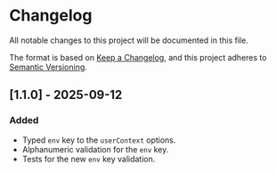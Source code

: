 # Changelog

All notable changes to this project will be documented in this file.

The format is based on [Keep a Changelog](https://keepachangelog.com/en/1.0.0/),
and this project adheres to [Semantic Versioning](https://semver.org/spec/v2.0.0.html).

## [1.1.0] - 2025-09-12

### Added
- Typed `env` key to the `userContext` options.
- Alphanumeric validation for the `env` key.
- Tests for the new `env` key validation.
